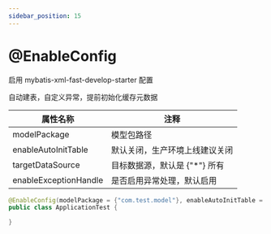 ```yaml
---
sidebar_position: 15
---
```


# @EnableConfig

启用 mybatis-xml-fast-develop-starter 配置

自动建表，自定义异常，提前初始化缓存元数据

| 属性名称                  | 注释                 |
|-----------------------|--------------------|
| modelPackage          | 模型包路径              |
| enableAutoInitTable   | 默认关闭，生产环境上线建议关闭    |
| targetDataSource      | 目标数据源，默认是 {"*"} 所有 |
| enableExceptionHandle | 是否启用异常处理，默认启用      |

```java
@EnableConfig(modelPackage = {"com.test.model"}, enableAutoInitTable = true)
public class ApplicationTest {

}
```